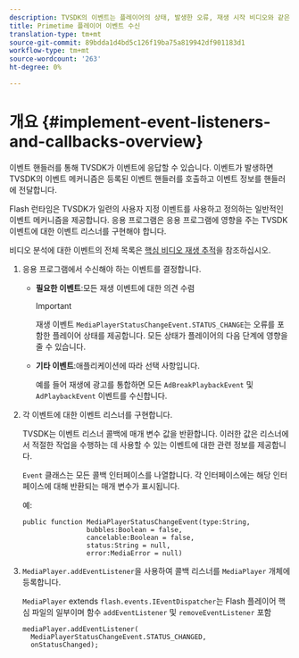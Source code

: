 ```yaml
---
description: TVSDK의 이벤트는 플레이어의 상태, 발생한 오류, 재생 시작 비디오와 같은 요청된 작업 완료 또는 광고 완료 등의 암시적으로 발생하는 작업을 나타냅니다.
title: Primetime 플레이어 이벤트 수신
translation-type: tm+mt
source-git-commit: 89bdda1d4bd5c126f19ba75a819942df901183d1
workflow-type: tm+mt
source-wordcount: '263'
ht-degree: 0%

---
```



# 개요 {#implement-event-listeners-and-callbacks-overview}

이벤트 핸들러를 통해 TVSDK가 이벤트에 응답할 수 있습니다. 이벤트가 발생하면 TVSDK의 이벤트 메커니즘은 등록된 이벤트 핸들러를 호출하고 이벤트 정보를 핸들러에 전달합니다.

Flash 런타임은 TVSDK가 일련의 사용자 지정 이벤트를 사용하고 정의하는 일반적인 이벤트 메커니즘을 제공합니다. 응용 프로그램은 응용 프로그램에 영향을 주는 TVSDK 이벤트에 대한 이벤트 리스너를 구현해야 합니다.

비디오 분석에 대한 이벤트의 전체 목록은 [핵심 비디오 재생 추적](https://marketing.adobe.com/resources/help/en_US/sc/appmeasurement/hbvideo/c_vhl_track-core-vid-playback.html)을 참조하십시오.

1. 응용 프로그램에서 수신해야 하는 이벤트를 결정합니다.

   * **필요한 이벤트**:모든 재생 이벤트에 대한 의견 수렴

      >[!IMPORTANT]
      >
      >재생 이벤트 `MediaPlayerStatusChangeEvent.STATUS_CHANGE`는 오류를 포함한 플레이어 상태를 제공합니다. 모든 상태가 플레이어의 다음 단계에 영향을 줄 수 있습니다.

   * **기타 이벤트**:애플리케이션에 따라 선택 사항입니다.

      예를 들어 재생에 광고를 통합하면 모든 `AdBreakPlaybackEvent` 및 `AdPlaybackEvent` 이벤트를 수신합니다.

1. 각 이벤트에 대한 이벤트 리스너를 구현합니다.

   TVSDK는 이벤트 리스너 콜백에 매개 변수 값을 반환합니다. 이러한 값은 리스너에서 적절한 작업을 수행하는 데 사용할 수 있는 이벤트에 대한 관련 정보를 제공합니다.

   `Event` 클래스는 모든 콜백 인터페이스를 나열합니다. 각 인터페이스에는 해당 인터페이스에 대해 반환되는 매개 변수가 표시됩니다.

   예:

   ```
   public function MediaPlayerStatusChangeEvent(type:String,  
                   bubbles:Boolean = false,  
                   cancelable:Boolean = false,  
                   status:String = null,  
                   error:MediaError = null) 
   ```

1. `MediaPlayer.addEventListener`을 사용하여 콜백 리스너를 `MediaPlayer` 개체에 등록합니다.

   `MediaPlayer` extends `flash.events.IEventDispatcher`는 Flash 플레이어 핵심 파일의 일부이며 함수  `addEventListener` 및 `removeEventListener` 포함

   ```
   mediaPlayer.addEventListener( 
     MediaPlayerStatusChangeEvent.STATUS_CHANGED,  
     onStatusChanged);
   ```


